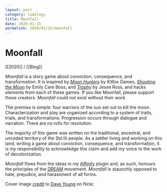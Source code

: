 ```yaml
---
layout: post
category: ludology
title: Moonfall
date: 2020-01-15
permalink: 2020/01/15/moonfall
---
```


# Moonfall

[[2020]] / [[Blog]]

*Moonfall* is a story game about conviction, consequence, and transformation. It is inspired by [*Moon Hunters*](https://kitfoxgames.itch.io/moon-hunters) by Kitfox Games, [*Shooting the Moon*](http://www.blackgreengames.com/shop/romancetrilogypdf) by Emily Care Boss, and [*Trophy*](https://www.drivethrurpg.com/product/268198/Codex--Dark-2-Dec-2018) by Jesse Ross, and hacks elements from each of these games. If you like Moonfall, please support these creators. *Moonfall* could not exist without their work.

The premise is simple: four warriors of the sun set out to kill the moon. Characterization and play are organized according to a system of traits, trials, and transformations. Progression occurs through dialogue and narration. There are no rolls for resolution.

The majority of this game was written on the traditional, ancestral, and unceded territory of the Stó:lō people. As a settler living and working on this land, writing a game about conviction, consequence, and transformation, it is my responsibility to acknowledge this claim and add my voice to the work of decolonization.

*Moonfall* flows from the ideas in my [*Affinity*](https://vagrantludology.itch.io/affinity-dream) plugin and, as such, honours the principles of the [DREAM](https://itch.io/jam/dreamjam) movement. *Moonfall* is staunchly opposed to hate, prejudice, and harassment of all forms.

Cover image [credit](https://creativecommons.org/licenses/by/2.0/) to [Dave Young](https://www.flickr.com/photos/dcysurfer/14631243979) on flickr.